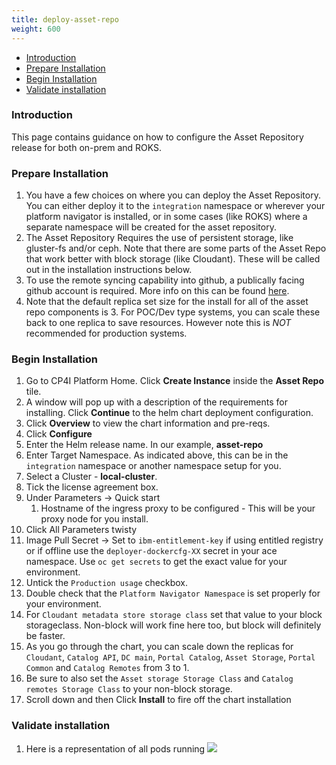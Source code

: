 ```yaml
---
title: deploy-asset-repo
weight: 600
---
```


- [Introduction](#introduction)
- [Prepare Installation](#prepare-installation)
- [Begin Installation](#begin-installation)
- [Validate installation](#validate-installation)

### Introduction
This page contains guidance on how to configure the Asset Repository release for both on-prem and ROKS.

### Prepare Installation

1. You have a few choices on where you can deploy the Asset Repository.  You can either deploy it to the `integration` namespace or wherever your platform navigator is installed, or in some cases (like ROKS) where a separate namespace will be created for the asset repository.
2. The Asset Repository Requires the use of persistent storage, like gluster-fs and/or ceph.  Note that there are some parts of the Asset Repo that work better with block storage (like Cloudant).  These will be called out in the installation instructions below.
3. To use the remote syncing capability into github, a publically facing github account is required.  More info on this can be found [here](https://www.ibm.com/support/knowledgecenter/SSGT7J_19.4/asset_repo.html).
4. Note that the default replica set size for the install for all of the asset repo components is 3.  For POC/Dev type systems, you can scale these back to one replica to save resources.  However note this is *NOT* recommended for production systems.


### Begin Installation
1. Go to CP4I Platform Home. Click **Create Instance** inside the **Asset Repo** tile.    
1. A window will pop up with a description of the requirements for installing. Click **Continue** to the helm chart deployment configuration.
2. Click **Overview** to view the chart information and pre-reqs.
3. Click **Configure**
4. Enter the Helm release name. In our example, **asset-repo**
5. Enter Target Namespace.  As indicated above, this can be in the `integration` namespace or another namespace setup for you.
6. Select a Cluster - **local-cluster**.
7. Tick the license agreement box.
8. Under Parameters -> Quick start
   1. Hostname of the ingress proxy to be configured - This will be your proxy node for you install. 
9.  Click All Parameters twisty
10. Image Pull Secret -> Set to `ibm-entitlement-key` if using entitled registry or if offline use the `deployer-dockercfg-XX` secret in your ace namespace.  Use `oc get secrets` to get the exact value for your environment.
10. Untick the `Production usage` checkbox.
12. Double check that the `Platform Navigator Namespace` is set properly for your environment.
13. For `Cloudant metadata store storage class` set that value to your block storageclass.  Non-block will work fine here too, but block will definitely be faster.
14. As you go through the chart, you can scale down the replicas for `Cloudant`, `Catalog API`, `DC main`, `Portal Catalog`, `Asset Storage`, `Portal Common` and `Catalog Remotes` from 3 to 1.
15. Be sure to also set the `Asset storage Storage Class` and `Catalog remotes Storage Class` to your non-block storage.
16. Scroll down and then Click **Install** to fire off the chart installation


### Validate installation    

1. Here is a representation of all pods running
![](16.asset-repo-pods.png)
